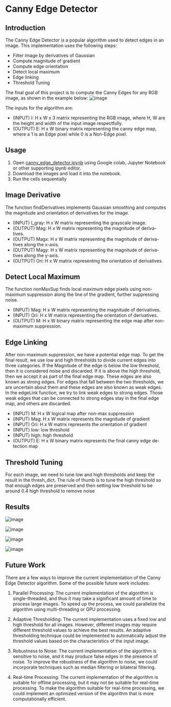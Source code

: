 # Canny Edge Detector

## Introduction
The Canny Edge Detector is a popular algorithm used to detect edges in an image. This implementation uses the following steps:
* Filter image by derivatives of Gaussian
* Compute magnitude of gradient
* Compute edge orientation
* Detect local maximum
* Edge linking
* Threshold Tuning

The final goal of this project is to compute the Canny Edges for any RGB image, as shown in the example below:
![image](https://user-images.githubusercontent.com/38180831/214776238-fe0313e0-7490-4213-a629-430e4fbbeea8.png)

The inputs for the algorithm are:

* (INPUT) I: H x W x 3 matrix representing the RGB image, where H, W
are the height and width of the input image respectfully.
* (OUTPUT) E: H x W binary matrix representing the canny edge map,
where a 1 is an Edge pixel while 0 is a Non-Edge pixel.

## Usage
1. Open [canny_edge_detector.ipynb](https://github.com/williamcfrancis/canny-edge-detector/blob/main/canny_edge_detector.ipynb) using Google colab, Jupyter Notebook or other supporting ipynb editor. 
2. Download the images and load it into the notebook.
3. Run the cells sequentially

## Image Derivative
The function findDerivatives implements Gaussian smoothing and computes the magnitude and orientation of derivatives for the image.
* (INPUT) I_gray: H x W matrix representing the grayscale image.
* (OUTPUT) Mag: H x W matrix representing the magnitude of deriva-
tives.
* (OUTPUT) Magx: H x W matrix representing the magnitude of deriva-
tives along the x-axis.
* (OUTPUT) Magy: H x W matrix representing the magnitude of deriva-
tives along the y-axis.
* (OUTPUT) Ori: H x W matrix representing the orientation of derivatives.

## Detect Local Maximum
The function nonMaxSup finds local maximum edge pixels using non-maximum suppression along the line of the gradient, further suppressing noise.
* (INPUT) Mag: H x W matrix representing the magnitude of derivatives.
* (INPUT) Ori: H x W matrix representing the orientation of derivatives.
* (OUTPUT) M: H x W binary matrix representing the edge map after non-maximum suppression.

## Edge Linking 
After non-maximum suppression, we have a potential edge map. To get the final result, we use low and high thresholds to divide current edges into three categories. If the Magnitude of the edge is below the low threshold, then it is considered noise and discarded. If it is above the high threshold, then we accept it as part of the final edge map. These edges are also known as strong edges. For edges that fall between the two thresholds, we are uncertain about them and these edges are also known as weak edges. In the edgeLink function, we try to link weak edges to strong edges. Those weak edges that can be connected to strong edges stay in the final edge map, and others are discarded.

* (INPUT) M: H x W logical map after non-max suppression
* (INPUT) Mag: H x W matrix represents the magnitude of gradient
* (INPUT) Ori: H x W matrix represents the orientation of gradient
* (INPUT) low: low threshold
* (INPUT) high: high threshold
* (OUTPUT) E: H x W binary matrix represents the final canny edge de-
tection map

## Threshold Tuning
For each image, we need to tune low and high thresholds and keep the result
in the thresh_dict. The rule of thumb is to tune the high threshold so that
enough edges are preserved and then setting low threshold to be around 0.4
high threshold to remove noise

## Results

![image](https://user-images.githubusercontent.com/38180831/214779496-52ec8c95-e7fc-4d6b-89b1-9448f4110a7a.png)

![image](https://user-images.githubusercontent.com/38180831/214779540-d132255a-1fa5-47d6-818f-8309a456b131.png)

![image](https://user-images.githubusercontent.com/38180831/214779654-41d7c1b2-9cf0-48d2-b35b-7f34a6963f36.png)

![image](https://user-images.githubusercontent.com/38180831/214779708-3cfa2f48-538c-45db-b007-460c4b52d258.png)

## Future Work
There are a few ways to improve the current implementation of the Canny Edge Detector algorithm. Some of the possible future work includes:

1. Parallel Processing: The current implementation of the algorithm is single-threaded, and thus it may take a significant amount of time to process large images. To speed up the process, we could parallelize the algorithm using multi-threading or GPU processing.

2. Adaptive Thresholding: The current implementation uses a fixed low and high threshold for all images. However, different images may require different threshold values to achieve the best results. An adaptive thresholding technique could be implemented to automatically adjust the threshold values based on the characteristics of the input image.

3. Robustness to Noise: The current implementation of the algorithm is sensitive to noise, and it may produce false edges in the presence of noise. To improve the robustness of the algorithm to noise, we could incorporate techniques such as median filtering or bilateral filtering.

4. Real-time Processing: The current implementation of the algorithm is suitable for offline processing, but it may not be suitable for real-time processing. To make the algorithm suitable for real-time processing, we could implement an optimized version of the algorithm that is more computationally efficient.

